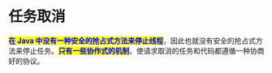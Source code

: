 # 任务取消

<mark style="color:blue;">**在 Java 中没有一种安全的抢占式方法来停止线程**</mark>，因此也就没有安全的抢占式方法来停止任务。<mark style="color:blue;">**只有一些协作式的机制**</mark>，使请求取消的任务和代码都遵循一种协商好的协议。
